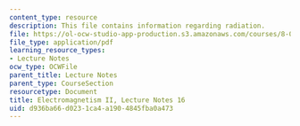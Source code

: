 ```yaml
---
content_type: resource
description: This file contains information regarding radiation.
file: https://ol-ocw-studio-app-production.s3.amazonaws.com/courses/8-07-electromagnetism-ii-fall-2012/d936ba66d0231ca4a1904845fba0a473_MIT8_07F12_ln16.pdf
file_type: application/pdf
learning_resource_types:
- Lecture Notes
ocw_type: OCWFile
parent_title: Lecture Notes
parent_type: CourseSection
resourcetype: Document
title: Electromagnetism II, Lecture Notes 16
uid: d936ba66-d023-1ca4-a190-4845fba0a473
---
```

